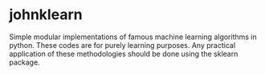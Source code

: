 # johnklearn
Simple modular implementations of famous machine learning algorithms in python. These codes are for purely learning purposes.  Any practical application of these methodologies should be done using the sklearn package.
 
